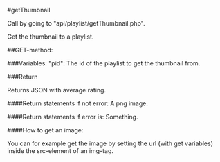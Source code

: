 #getThumbnail

Call by going to "api/playlist/getThumbnail.php".

Get the thumbnail to a playlist.

##GET-method:

###Variables:
"pid": The id of the playlist to get the thumbnail from.

###Return

Returns JSON with average rating.

####Return statements if not error:
A png image.

####Return statements if error is:
Something.

####How to get an image:

You can for example get the image by setting the url (with get variables) inside the src-element of an img-tag.